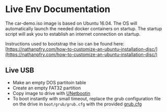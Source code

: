 # Live Env Documentation

The car-demo.iso image is based on Ubuntu 16.04. The OS will automatically launch the needed docker containers on startup. The startup script will ask you to establish an internet connection on startup.

Instructions used to bootstrap the iso can be found here:
[https://nathanpfry.com/how-to-customize-an-ubuntu-installation-disc/](https://nathanpfry.com/how-to-customize-an-ubuntu-installation-disc/)

## Live USB
* Make an empty DOS partitoin table
* Create an empty FAT32 partition
* Copy image to drive with [UNetbootin](https://unetbootin.github.io/)
* To boot instantly with small timeout, replace the grub configuration file on the drive in `boot/grub/grub.cfg` with the provided [grub.cfg](https://github.com/EGabb/Car-Trading-Blockchain/tree/live-iso/live-iso/grub.cfg)
